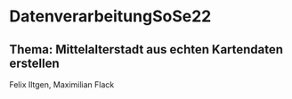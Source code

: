 # DatenverarbeitungSoSe22

## Thema: Mittelalterstadt aus echten Kartendaten erstellen
Felix Iltgen, Maximilian Flack